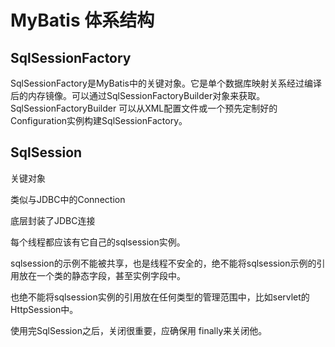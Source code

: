 # MyBatis 体系结构

## SqlSessionFactory

SqlSessionFactory是MyBatis中的关键对象。它是单个数据库映射关系经过编译后的内存镜像。可以通过SqlSessionFactoryBuilder对象来获取。SqlSessionFactoryBuilder 可以从XML配置文件或一个预先定制好的Configuration实例构建SqlSessionFactory。

## SqlSession

关键对象

类似与JDBC中的Connection

底层封装了JDBC连接

每个线程都应该有它自己的sqlsession实例。

sqlsession的示例不能被共享，也是线程不安全的，绝不能将sqlsession示例的引用放在一个类的静态字段，甚至实例字段中。

也绝不能将sqlsession实例的引用放在任何类型的管理范围中，比如servlet的HttpSession中。

使用完SqlSession之后，关闭很重要，应确保用 finally来关闭他。